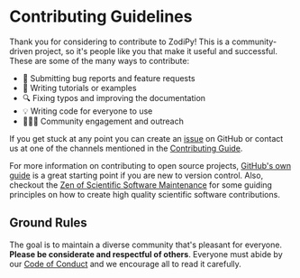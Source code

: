 # Contributing Guidelines


Thank you for considering to contribute to ZodiPy!
This is a community-driven project, so it's people like you that make it useful and
successful. These are some of the many ways to contribute:

* :bug: Submitting bug reports and feature requests
* :memo: Writing tutorials or examples
* :mag: Fixing typos and improving the documentation
* :bulb: Writing code for everyone to use
* :people_holding_hands: Community engagement and outreach

If you get stuck at any point you can create an
[issue](https://github.com/GenericMappingTools/pygmt/issues) on GitHub
or contact us at one of the channels mentioned
in the [Contributing Guide](https://www.pygmt.org/dev/contributing.html).

For more information on contributing to open source projects,
[GitHub's own guide](https://opensource.guide/how-to-contribute)
is a great starting point if you are new to version control. Also, checkout the
[Zen of Scientific Software Maintenance](https://jrleeman.github.io/ScientificSoftwareMaintenance/)
for some guiding principles on how to create high quality scientific software
contributions.


## Ground Rules

The goal is to maintain a diverse community that's pleasant for everyone.
**Please be considerate and respectful of others**. Everyone must abide by our
[Code of Conduct](https://github.com/Cosmoglobe/zodipy/blob/main/CODE_OF_CONDUCT.md)
and we encourage all to read it carefully.
